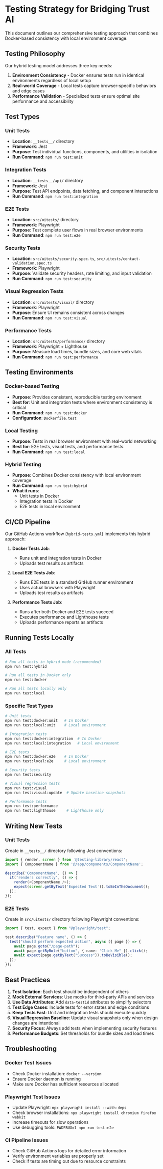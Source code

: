 # Testing Strategy for Bridging Trust AI

This document outlines our comprehensive testing approach that combines Docker-based consistency with local environment coverage.

## Testing Philosophy

Our hybrid testing model addresses three key needs:

1. **Environment Consistency** - Docker ensures tests run in identical environments regardless of local setup
2. **Real-world Coverage** - Local tests capture browser-specific behaviors and edge cases
3. **Performance Validation** - Specialized tests ensure optimal site performance and accessibility

## Test Types

### Unit Tests

- **Location**: `__tests__/` directory
- **Framework**: Jest
- **Purpose**: Test individual functions, components, and utilities in isolation
- **Run Command**: `npm run test:unit`

### Integration Tests

- **Location**: `__tests__/api/` directory
- **Framework**: Jest
- **Purpose**: Test API endpoints, data fetching, and component interactions
- **Run Command**: `npm run test:integration`

### E2E Tests

- **Location**: `src/uitests/` directory
- **Framework**: Playwright
- **Purpose**: Test complete user flows in real browser environments
- **Run Command**: `npm run test:e2e`

### Security Tests

- **Location**: `src/uitests/security.spec.ts`, `src/uitests/contact-validation.spec.ts`
- **Framework**: Playwright
- **Purpose**: Validate security headers, rate limiting, and input validation
- **Run Command**: `npm run test:security`

### Visual Regression Tests

- **Location**: `src/uitests/visual/` directory
- **Framework**: Playwright
- **Purpose**: Ensure UI remains consistent across changes
- **Run Command**: `npm run test:visual`

### Performance Tests

- **Location**: `src/uitests/performance/` directory
- **Framework**: Playwright + Lighthouse
- **Purpose**: Measure load times, bundle sizes, and core web vitals
- **Run Command**: `npm run test:performance`

## Testing Environments

### Docker-based Testing

- **Purpose**: Provides consistent, reproducible testing environment
- **Best for**: Unit and integration tests where environment consistency is critical
- **Run Command**: `npm run test:docker`
- **Configuration**: `Dockerfile.test`

### Local Testing

- **Purpose**: Tests in real browser environment with real-world networking
- **Best for**: E2E tests, visual tests, and performance tests
- **Run Command**: `npm run test:local`

### Hybrid Testing

- **Purpose**: Combines Docker consistency with local environment coverage
- **Run Command**: `npm run test:hybrid`
- **What it runs**:
  - Unit tests in Docker
  - Integration tests in Docker
  - E2E tests in local environment

## CI/CD Pipeline

Our GitHub Actions workflow (`hybrid-tests.yml`) implements this hybrid approach:

1. **Docker Tests Job**:

   - Runs unit and integration tests in Docker
   - Uploads test results as artifacts

2. **Local E2E Tests Job**:

   - Runs E2E tests in a standard GitHub runner environment
   - Uses actual browsers with Playwright
   - Uploads test results as artifacts

3. **Performance Tests Job**:
   - Runs after both Docker and E2E tests succeed
   - Executes performance and Lighthouse tests
   - Uploads performance reports as artifacts

## Running Tests Locally

### All Tests

```bash
# Run all tests in hybrid mode (recommended)
npm run test:hybrid

# Run all tests in Docker only
npm run test:docker

# Run all tests locally only
npm run test:local
```

### Specific Test Types

```bash
# Unit tests
npm run test:docker:unit   # In Docker
npm run test:local:unit    # Local environment

# Integration tests
npm run test:docker:integration  # In Docker
npm run test:local:integration   # Local environment

# E2E tests
npm run test:docker:e2e    # In Docker
npm run test:local:e2e     # Local environment

# Security tests
npm run test:security

# Visual regression tests
npm run test:visual
npm run test:visual:update  # Update baseline snapshots

# Performance tests
npm run test:performance
npm run test:lighthouse     # Lighthouse only
```

## Writing New Tests

### Unit Tests

Create in `__tests__/` directory following Jest conventions:

```typescript
import { render, screen } from '@testing-library/react';
import { ComponentName } from '@/app/components/ComponentName';

describe('ComponentName', () => {
  it('renders correctly', () => {
    render(<ComponentName />);
    expect(screen.getByText('Expected Text')).toBeInTheDocument();
  });
});
```

### E2E Tests

Create in `src/uitests/` directory following Playwright conventions:

```typescript
import { test, expect } from "@playwright/test";

test.describe("Feature name", () => {
  test("should perform expected action", async ({ page }) => {
    await page.goto("/page-path");
    await page.getByRole("button", { name: "Click Me" }).click();
    await expect(page.getByText("Success")).toBeVisible();
  });
});
```

## Best Practices

1. **Test Isolation**: Each test should be independent of others
2. **Mock External Services**: Use mocks for third-party APIs and services
3. **Use Data Attributes**: Add `data-testid` attributes to simplify selectors
4. **Test Edge Cases**: Include tests for error states and edge conditions
5. **Keep Tests Fast**: Unit and integration tests should execute quickly
6. **Visual Regression Baseline**: Update visual snapshots only when design changes are intentional
7. **Security Focus**: Always add tests when implementing security features
8. **Performance Budgets**: Set thresholds for bundle sizes and load times

## Troubleshooting

### Docker Test Issues

- Check Docker installation: `docker --version`
- Ensure Docker daemon is running
- Make sure Docker has sufficient resources allocated

### Playwright Test Issues

- Update Playwright: `npx playwright install --with-deps`
- Check browser installations: `npx playwright install chromium firefox webkit`
- Increase timeouts for slow operations
- Use debugging tools: `PWDEBUG=1 npm run test:e2e`

### CI Pipeline Issues

- Check GitHub Actions logs for detailed error information
- Verify environment variables are properly set
- Check if tests are timing out due to resource constraints
